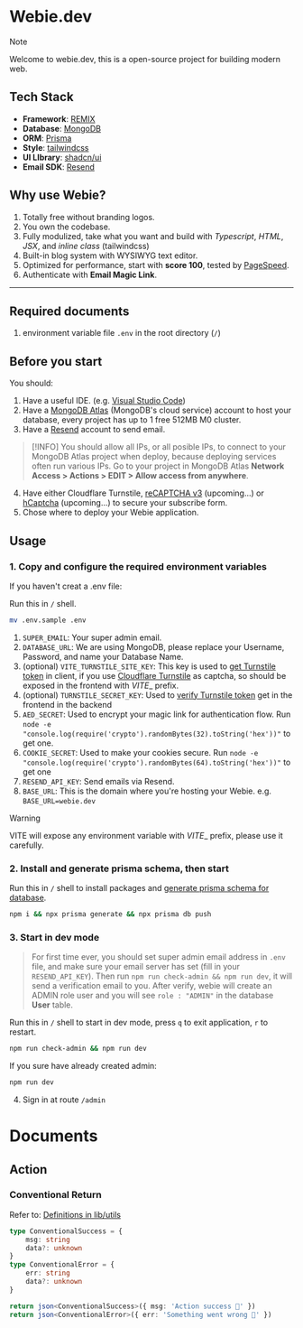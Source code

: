 # Webie.dev

<!-- prettier-ignore -->
> [!NOTE]
> Welcome to webie.dev, this is a open-source project for building modern web.

## Tech Stack

-   **Framework**: [REMIX](https://remix.run/)
-   **Database**: [MongoDB](https://www.mongodb.com/)
-   **ORM**: [Prisma](https://www.prisma.io/)
-   **Style**: [tailwindcss](https://tailwindcss.com/)
-   **UI LIbrary**: [shadcn/ui](https://ui.shadcn.com/)
-   **Email SDK**: [Resend](https://resend.com/)

## Why use Webie?

1. Totally free without branding logos.
2. You own the codebase.
3. Fully modulized, take what you want and build with _Typescript_, _HTML_,
   _JSX_, and _inline class_ (tailwindcss)
4. Built-in blog system with WYSIWYG text editor.
5. Optimized for performance, start with **score 100**, tested by
   [PageSpeed](https://pagespeed.web.dev/).
6. Authenticate with **Email Magic Link**.

---

## Required documents

1. environment variable file `.env` in the root directory (`/`)

## Before you start

You should:

1. Have a useful IDE. (e.g.
   [Visual Studio Code](https://code.visualstudio.com/))
2. Have a [MongoDB Atlas](https://www.mongodb.com/docs/atlas/) (MongoDB's cloud
   service) account to host your database, every project has up to 1 free 512MB
   M0 cluster.
3. Have a [Resend](https://resend.com/) account to send email.

<!-- prettier-ignore -->
> [!INFO]
> You should allow all IPs, or all posible IPs, to connect to your MongoDB Atlas project when deploy, because deploying services often run various IPs. Go to your project in MongoDB Atlas **Network Access > Actions > EDIT > Allow access from anywhere**.

4. Have either Cloudflare Turnstile,
   [reCAPTCHA v3](https://www.google.com/recaptcha/about/) (upcoming...) or
   [hCaptcha](https://www.hcaptcha.com/) (upcoming...) to secure your subscribe
   form.
5. Chose where to deploy your Webie application.

## Usage

### 1. Copy and configure the required environment variables

If you haven't creat a .env file:

Run this in `/` shell.

```sh
mv .env.sample .env
```

1. `SUPER_EMAIL`: Your super admin email.
2. `DATABASE_URL`: We are using MongoDB, please replace your Username, Password,
   and name your Database Name.
3. (optional) `VITE_TURNSTILE_SITE_KEY`: This key is used to
   [get Turnstile token](https://developers.cloudflare.com/turnstile/get-started/)
   in client, if you use
   [Cloudflare Turnstile](https://www.cloudflare.com/products/turnstile/) as
   captcha, so should be exposed in the frontend with _VITE_\_ prefix.
4. (optional) `TURNSTILE_SECRET_KEY`: Used to
   [verify Turnstile token](https://developers.cloudflare.com/turnstile/get-started/server-side-validation/)
   get in the frontend in the backend
5. `AED_SECRET`: Used to encrypt your magic link for authentication flow. Run
   `node -e "console.log(require('crypto').randomBytes(32).toString('hex'))"` to
   get one.
6. `COOKIE_SECRET`: Used to make your cookies secure. Run
   `node -e "console.log(require('crypto').randomBytes(64).toString('hex'))"` to
   get one
7. `RESEND_API_KEY`: Send emails via Resend.
8. `BASE_URL`: This is the domain where you're hosting your Webie. e.g.
   `BASE_URL=webie.dev`

<!-- prettier-ignore -->
> [!WARNING]
> VITE will expose any environment variable with _VITE_\_ prefix, please use it carefully.

### 2. Install and generate prisma schema, then start

Run this in `/` shell to install packages and
[generate prisma schema for database](https://www.prisma.io/docs/orm/overview/databases/mongodb#how-to-use-prisma-orm-with-mongodb).

```sh
npm i && npx prisma generate && npx prisma db push
```

### 3. Start in dev mode

> For first time ever, you should set super admin email address in `.env` file,
> and make sure your email server has set (fill in your `RESEND_API_KEY`). Then
> run `npm run check-admin && npm run dev`, it will send a verification email to
> you. After verify, webie will create an ADMIN role user and you will see
> `role : "ADMIN"` in the database **User** table.

Run this in `/` shell to start in dev mode, press `q` to exit application, `r`
to restart.

```sh
npm run check-admin && npm run dev
```

If you sure have already created admin:

```sh
npm run dev
```

4. Sign in at route `/admin`

# Documents

## Action

### Conventional Return

Refer to: [Definitions in lib/utils](./app/lib/utils.tsx)

```ts
type ConventionalSuccess = {
    msg: string
    data?: unknown
}
type ConventionalError = {
    err: string
    data?: unknown
}

return json<ConventionalSuccess>({ msg: 'Action success 🎉' })
return json<ConventionalError>({ err: 'Something went wrong 🚨' })
```
